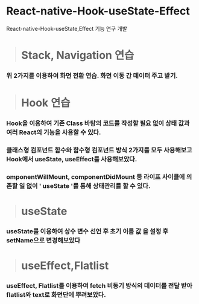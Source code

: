 # React-native-Hook-useState-Effect
React-native-Hook-useState,Effect 기능 연구 개발


> # Stack, Navigation 연습
### 위 2가지를 이용하여 화면 전환 연습. 화면 이동 간 데이터 주고 받기.

> # Hook 연습
### Hook을 이용하여 기존 Class 바탕의 코드를 작성할 필요 없이 상태 값과 여러 React의 기능을 사용할 수 있다.
### 클래스형 컴포넌트 함수와 함수형 컴포넌트 방식 2가지를 모두 사용해보고 Hook에서 useState, useEffect를 사용해보았다.
### omponentWillMount, componentDidMount 등 라이프 사이클에 의존할 일 없이 ' useState '를 통해 상태관리를 할 수 있다.
> # useState
### useState를 이용하여 상수 변수 선언 후 초기 이름 값 을 설정 후 setName으로 변경해보았다

> # useEffect,Flatlist
### useEffect, Flatlist를 이용하여 fetch 비동기 방식의 데이터를 전달 받아 flatlist와 text로 화면단에 뿌려보았다.
